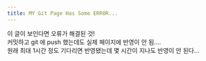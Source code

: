 ```yaml
---
title: MY Git Page Has Some ERROR...
---
```


이 글이 보인다면 오류가 해결된 것!  
커밋하고 git 에 push 했는데도 실제 페이지에 반영이 안 됨....  
원래 최대 1시간 정도 기다리면 반영됐는데 몇 시간이 지나도 반영이 안 된다...

